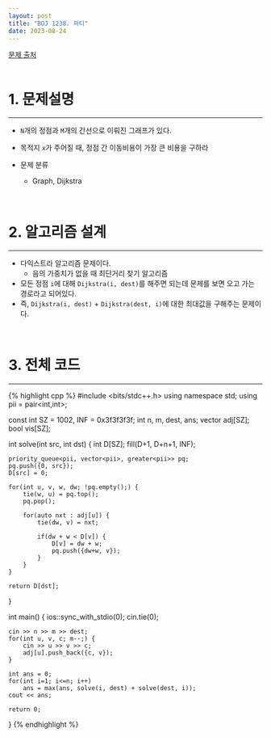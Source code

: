 ```yaml
---
layout: post
title: "BOJ 1238. 파티"
date: 2023-08-24
---
```


[문제 출처](https://www.acmicpc.net/problem/1238) <br/><br/>

# 1. 문제설명
<hr>

- `N`개의 정점과 `M`개의 간선으로 이뤄진 그래프가 있다.
- 목적지 `x`가 주어질 때, 정점 간 이동비용이 가장 큰 비용을 구하라

- 문제 분류
  - Graph, Dijkstra


<br/>

# 2. 알고리즘 설계
<hr>

- 다익스트라 알고리즘 문제이다.
  - 음의 가중치가 없을 때 최단거리 찾기 알고리즘
- 모든 정점 `i`에 대해 `Dijkstra(i, dest)`를 해주면 되는데 문제를 보면 오고 가는 경로라고 되어있다.
- 즉, `Dijkstra(i, dest)` + `Dijkstra(dest, i)`에 대한 최대값을 구해주는 문제이다.


<br/>

# 3. 전체 코드
<hr>

{% highlight cpp %}
#include <bits/stdc++.h>
using namespace std;
using pii = pair<int,int>;

const int SZ = 1002, INF = 0x3f3f3f3f;
int n, m, dest, ans;
vector<pii> adj[SZ];
bool vis[SZ];


int solve(int src, int dst) {
	int D[SZ];
	fill(D+1, D+n+1, INF);

	priority_queue<pii, vector<pii>, greater<pii>> pq;
	pq.push({0, src});
	D[src] = 0;

	for(int u, v, w, dw; !pq.empty();) {
		tie(w, u) = pq.top();
		pq.pop();

		for(auto nxt : adj[u]) {
			tie(dw, v) = nxt;

			if(dw + w < D[v]) {
				D[v] = dw + w;
				pq.push({dw+w, v});
			}
		}
	}

	return D[dst];
}

int main() {
	ios::sync_with_stdio(0);
	cin.tie(0);

	cin >> n >> m >> dest;
	for(int u, v, c; m--;) {
		cin >> u >> v >> c;
		adj[u].push_back({c, v});
	}

	int ans = 0;
	for(int i=1; i<=n; i++)
		ans = max(ans, solve(i, dest) + solve(dest, i));
	cout << ans;

	return 0;
}
{% endhighlight %}
